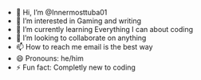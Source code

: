 - 👋 Hi, I’m @Innermosttuba01
- 👀 I’m interested in Gaming and writing
- 🌱 I’m currently learning Everything I can about coding
- 💞️ I’m looking to collaborate on anything
- 📫 How to reach me email is the best way
- 😄 Pronouns: he/him
- ⚡ Fun fact: Completly new to coding 

<!---
Innermosttuba01/Innermosttuba01 is a ✨ special ✨ repository because its `README.md` (this file) appears on your GitHub profile.
You can click the Preview link to take a look at your changes.
--->
